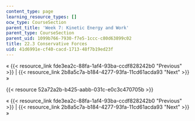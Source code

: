 ```yaml
---
content_type: page
learning_resource_types: []
ocw_type: CourseSection
parent_title: 'Week 7: Kinetic Energy and Work'
parent_type: CourseSection
parent_uid: 1099b766-7930-f7e5-1ccc-c80d63899c02
title: 22.3 Conservative Forces
uid: 41d6991e-cf40-cacd-1713-48f7b19ed23f
---
```


« {{< resource_link fde3ea2c-88fa-1af4-93ba-ccdf828242b0 "Previous" >}} | {{< resource_link 2b8a5c7a-b184-4277-93fa-11cd61acda93 "Next" >}} »

{{< resource 52a72a2b-b425-aabb-031c-e0c3c470705b >}}

« {{< resource_link fde3ea2c-88fa-1af4-93ba-ccdf828242b0 "Previous" >}} | {{< resource_link 2b8a5c7a-b184-4277-93fa-11cd61acda93 "Next" >}} »
